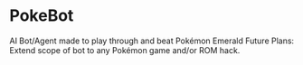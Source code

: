 # PokeBot
AI Bot/Agent made to play through and beat Pokémon Emerald
Future Plans: 
Extend scope of bot to any Pokémon game and/or ROM hack.

